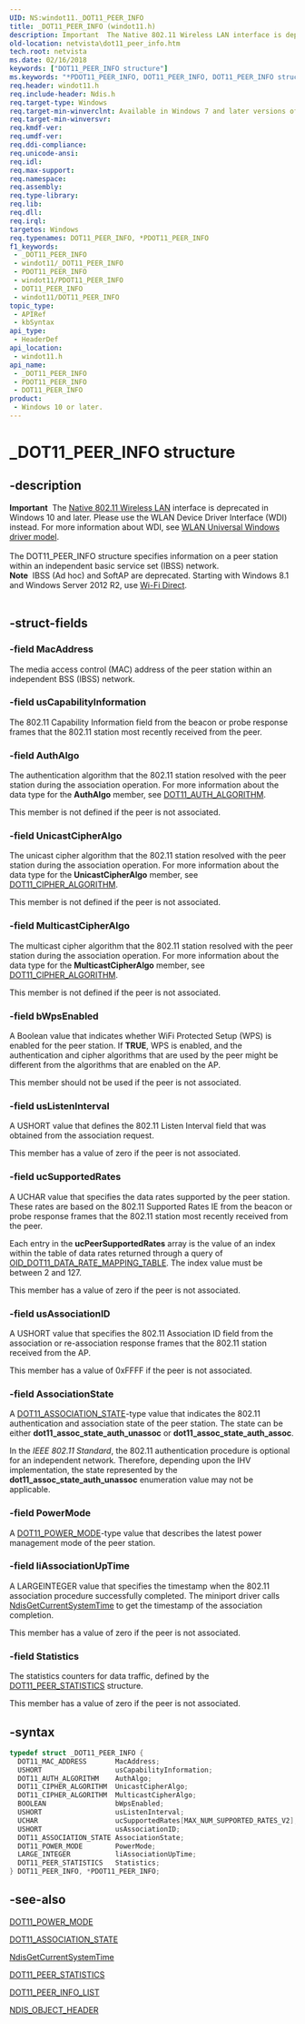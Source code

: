 ```yaml
---
UID: NS:windot11._DOT11_PEER_INFO
title: _DOT11_PEER_INFO (windot11.h)
description: Important  The Native 802.11 Wireless LAN interface is deprecated in Windows 10 and later.
old-location: netvista\dot11_peer_info.htm
tech.root: netvista
ms.date: 02/16/2018
keywords: ["DOT11_PEER_INFO structure"]
ms.keywords: "*PDOT11_PEER_INFO, DOT11_PEER_INFO, DOT11_PEER_INFO structure [Network Drivers Starting with Windows Vista], Native_802.11_data_types_411bca70-e6de-4dc0-8326-76f5eb5c6a86.xml, PDOT11_PEER_INFO, PDOT11_PEER_INFO structure pointer [Network Drivers Starting with Windows Vista], _DOT11_PEER_INFO, netvista.dot11_peer_info, windot11/DOT11_PEER_INFO, windot11/PDOT11_PEER_INFO"
req.header: windot11.h
req.include-header: Ndis.h
req.target-type: Windows
req.target-min-winverclnt: Available in Windows 7 and later versions of the Windows operating   systems.
req.target-min-winversvr: 
req.kmdf-ver: 
req.umdf-ver: 
req.ddi-compliance: 
req.unicode-ansi: 
req.idl: 
req.max-support: 
req.namespace: 
req.assembly: 
req.type-library: 
req.lib: 
req.dll: 
req.irql: 
targetos: Windows
req.typenames: DOT11_PEER_INFO, *PDOT11_PEER_INFO
f1_keywords:
 - _DOT11_PEER_INFO
 - windot11/_DOT11_PEER_INFO
 - PDOT11_PEER_INFO
 - windot11/PDOT11_PEER_INFO
 - DOT11_PEER_INFO
 - windot11/DOT11_PEER_INFO
topic_type:
 - APIRef
 - kbSyntax
api_type:
 - HeaderDef
api_location:
 - windot11.h
api_name:
 - _DOT11_PEER_INFO
 - PDOT11_PEER_INFO
 - DOT11_PEER_INFO
product:
 - Windows 10 or later.
---
```


# _DOT11_PEER_INFO structure


## -description

<div class="alert"><b>Important</b>  The <a href="/previous-versions/windows/hardware/wireless/ff560689(v=vs.85)">Native 802.11 Wireless LAN</a> interface is deprecated in Windows 10 and later. Please use the WLAN Device Driver Interface (WDI) instead. For more information about WDI, see <a href="/windows-hardware/drivers/network/wifi-universal-driver-model">WLAN Universal Windows driver model</a>.</div><div> </div>The DOT11_PEER_INFO structure specifies information on a peer station within an independent basic
  service set (IBSS) network.
<div class="alert"><b>Note</b>  IBSS (Ad hoc) and SoftAP are deprecated. Starting with Windows 8.1 and Windows Server 2012 R2, use <a href="/windows-hardware/drivers/partnerapps/wi-fi-direct">Wi-Fi Direct</a>.</div><div> </div>

## -struct-fields

### -field MacAddress

The media access control (MAC) address of the peer station within an independent BSS (IBSS)
     network.

### -field usCapabilityInformation

The 802.11 Capability Information field from the beacon or probe response frames that the 802.11
     station most recently received from the peer.

### -field AuthAlgo

The authentication algorithm that the 802.11 station resolved with the peer station during the
     association operation. For more information about the data type for the
     <b>AuthAlgo</b> member, see
     <a href="..\wlantypes\ne-wlantypes-_dot11_auth_algorithm.md">DOT11_AUTH_ALGORITHM</a>.


This member is not defined if the peer is not associated.

### -field UnicastCipherAlgo

The unicast cipher algorithm that the 802.11 station resolved with the peer station during the
     association operation. For more information about the data type for the
     <b>UnicastCipherAlgo</b> member, see
     <a href="..\wlantypes\ne-wlantypes-_dot11_cipher_algorithm.md">DOT11_CIPHER_ALGORITHM</a>.


This member is not defined if the peer is not associated.

### -field MulticastCipherAlgo

The multicast cipher algorithm that the 802.11 station resolved with the peer station during the
     association operation. For more information about the data type for the
     <b>MulticastCipherAlgo</b> member, see
     <a href="..\wlantypes\ne-wlantypes-_dot11_cipher_algorithm.md">DOT11_CIPHER_ALGORITHM</a>.


This member is not defined if the peer is not associated.

### -field bWpsEnabled

A Boolean value that indicates whether WiFi Protected Setup (WPS) is enabled for the peer station.
     If <b>TRUE</b>, WPS is enabled, and the authentication and cipher algorithms that are used by the peer might be
     different from the algorithms that are enabled on the AP.


This member should not be used if the peer is not associated.

### -field usListenInterval

A USHORT value that defines the 802.11 Listen Interval field that was obtained from the
     association request.


This member has a value of zero if the peer is not associated.

### -field ucSupportedRates

A UCHAR value that specifies the data rates supported by the peer station. These rates are based
     on the 802.11 Supported Rates IE from the beacon or probe response frames that the 802.11 station most
     recently received from the peer.


Each entry in the
     <b>ucPeerSupportedRates</b> array is the value of an index within the table of data rates returned
     through a query of
     <a href="/windows-hardware/drivers/network/oid-dot11-data-rate-mapping-table">
     OID_DOT11_DATA_RATE_MAPPING_TABLE</a>. The index value must be between 2 and 127.

This member has a value of zero if the peer is not associated.

### -field usAssociationID

A USHORT value that specifies the 802.11 Association ID field from the association or
     re-association response frames that the 802.11 station received from the AP.


This member has a value of 0xFFFF if the peer is not associated.

### -field AssociationState

A
     <a href="..\windot11\ne-windot11-_dot11_association_state.md">DOT11_ASSOCIATION_STATE</a>-type value
     that indicates the 802.11 authentication and association state of the peer station. The state can be
     either
     <b>dot11_assoc_state_auth_unassoc</b> or
     <b>dot11_assoc_state_auth_assoc</b>.


In the
     <i>IEEE 802.11 Standard</i>, the 802.11 authentication procedure is optional for an independent network.
     Therefore, depending upon the IHV implementation, the state represented by the
     <b>dot11_assoc_state_auth_unassoc</b> enumeration value may not be applicable.

### -field PowerMode

A
     <a href="..\windot11\ne-windot11-_dot11_power_mode.md">DOT11_POWER_MODE</a>-type value that describes
     the latest power management mode of the peer station.

### -field liAssociationUpTime

A LARGEINTEGER value that specifies the timestamp when the 802.11 association procedure successfully
     completed. The miniport driver calls
     <a href="..\ndis\nf-ndis-ndisgetcurrentsystemtime.md">NdisGetCurrentSystemTime</a> to get
     the timestamp of the association completion.


This member has a value of zero if the peer is not associated.

### -field Statistics

The statistics counters for data traffic, defined by the
     <a href="..\windot11\ns-windot11-_dot11_peer_statistics.md">DOT11_PEER_STATISTICS</a> structure.


This member has a value of zero if the peer is not associated.

## -syntax

```cpp
typedef struct _DOT11_PEER_INFO {
  DOT11_MAC_ADDRESS       MacAddress;
  USHORT                  usCapabilityInformation;
  DOT11_AUTH_ALGORITHM    AuthAlgo;
  DOT11_CIPHER_ALGORITHM  UnicastCipherAlgo;
  DOT11_CIPHER_ALGORITHM  MulticastCipherAlgo;
  BOOLEAN                 bWpsEnabled;
  USHORT                  usListenInterval;
  UCHAR                   ucSupportedRates[MAX_NUM_SUPPORTED_RATES_V2];
  USHORT                  usAssociationID;
  DOT11_ASSOCIATION_STATE AssociationState;
  DOT11_POWER_MODE        PowerMode;
  LARGE_INTEGER           liAssociationUpTime;
  DOT11_PEER_STATISTICS   Statistics;
} DOT11_PEER_INFO, *PDOT11_PEER_INFO;
```

## -see-also

<a href="..\windot11\ne-windot11-_dot11_power_mode.md">DOT11_POWER_MODE</a>



<a href="..\windot11\ne-windot11-_dot11_association_state.md">DOT11_ASSOCIATION_STATE</a>



<a href="..\ndis\nf-ndis-ndisgetcurrentsystemtime.md">NdisGetCurrentSystemTime</a>



<a href="..\windot11\ns-windot11-_dot11_peer_statistics.md">DOT11_PEER_STATISTICS</a>



<a href="..\windot11\ns-windot11-_dot11_peer_info_list.md">DOT11_PEER_INFO_LIST</a>



<a href="..\objectheader\ns-objectheader-ndis_object_header.md">NDIS_OBJECT_HEADER</a>

